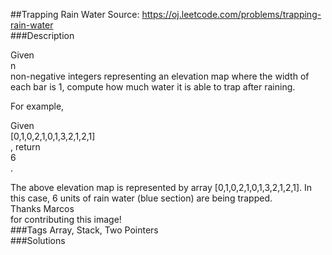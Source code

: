 ##Trapping Rain Water
Source: https://oj.leetcode.com/problems/trapping-rain-water  
###Description

                

Given   
n  
 non-negative integers representing an elevation map where the width of each bar is 1, compute how much water it is able to trap after raining. 
  


  

For example,   

Given   
[0,1,0,2,1,0,1,3,2,1,2,1]  
, return   
6  
.
  


  

  

  
The above elevation map is represented by array [0,1,0,2,1,0,1,3,2,1,2,1]. In this case, 6 units of rain water (blue section) are being trapped.   
Thanks Marcos  
 for contributing this image!  
###Tags
Array, Stack, Two Pointers  
###Solutions